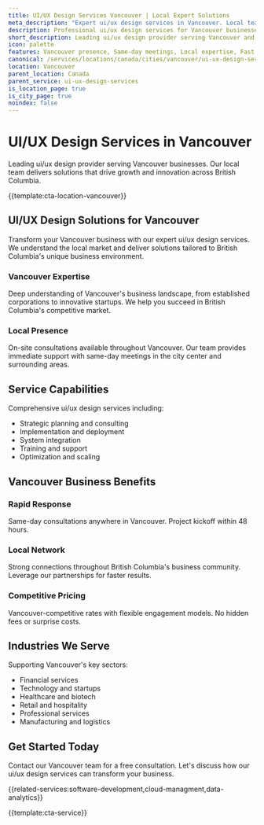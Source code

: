 ```yaml
---
title: UI/UX Design Services Vancouver | Local Expert Solutions
meta_description: "Expert ui/ux design services in Vancouver. Local team, same-day consultations, proven results. Transform your business today."
description: Professional ui/ux design services for Vancouver businesses
short_description: Leading ui/ux design provider serving Vancouver and British Columbia.
icon: palette
features: Vancouver presence, Same-day meetings, Local expertise, Fast deployment, Competitive rates, Proven track record
canonical: /services/locations/canada/cities/vancouver/ui-ux-design-services-vancouver.html
location: Vancouver
parent_location: Canada
parent_service: ui-ux-design-services
is_location_page: true
is_city_page: true
noindex: false
---
```


# UI/UX Design Services in Vancouver

Leading ui/ux design provider serving Vancouver businesses. Our local team delivers solutions that drive growth and innovation across British Columbia.

{{template:cta-location-vancouver}}

## UI/UX Design Solutions for Vancouver

Transform your Vancouver business with our expert ui/ux design services. We understand the local market and deliver solutions tailored to British Columbia's unique business environment.

### Vancouver Expertise

Deep understanding of Vancouver's business landscape, from established corporations to innovative startups. We help you succeed in British Columbia's competitive market.

### Local Presence

On-site consultations available throughout Vancouver. Our team provides immediate support with same-day meetings in the city center and surrounding areas.

## Service Capabilities

Comprehensive ui/ux design services including:
- Strategic planning and consulting
- Implementation and deployment
- System integration
- Training and support
- Optimization and scaling

## Vancouver Business Benefits

### Rapid Response
Same-day consultations anywhere in Vancouver. Project kickoff within 48 hours.

### Local Network
Strong connections throughout British Columbia's business community. Leverage our partnerships for faster results.

### Competitive Pricing
Vancouver-competitive rates with flexible engagement models. No hidden fees or surprise costs.

## Industries We Serve

Supporting Vancouver's key sectors:
- Financial services
- Technology and startups
- Healthcare and biotech
- Retail and hospitality
- Professional services
- Manufacturing and logistics

## Get Started Today

Contact our Vancouver team for a free consultation. Let's discuss how our ui/ux design services can transform your business.

{{related-services:software-development,cloud-managment,data-analytics}}

{{template:cta-service}}
